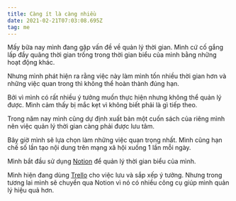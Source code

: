 ```yaml
---
title: Càng ít là càng nhiều
date: 2021-02-21T07:03:08.695Z
tag: me
---
```

Mấy bữa nay mình đang gặp vấn đề về quản lý thời gian. Mình cứ cố gắng lấp đầy quãng thời gian trống trong thời gian biểu của mình bằng những hoạt động khác.

Nhưng mình phát hiện ra rằng việc này làm mình tốn nhiều thời gian hơn và những việc quan trong thì không thể hoàn thành đúng hạn.

Bởi vì mình có rất nhiều ý tưởng muốn thực hiện nhưng không thể quản lý được. Mình cảm thấy bị mắc kẹt vì không biết phải là gì tiếp theo. 

Trong năm nay mình cũng dự định xuất bản một cuốn sách của riêng mình nên việc quản lý thời gian càng phải được lưu tâm. 

Bây giờ mình sẽ lựa chọn làm những việc quan trọng nhất. Mình cũng hạn chế số lần tạo nội dung trên mạng xã hội xuống 1 lần mỗi ngày. 

Mình bắt đầu sử dụng [Notion](https://www.notion.so/) để quản lý thời gian biểu của mình. 

Mình hiện đang dùng [Trello](https://trello.com/b/i0BAWAzu/produce-list) cho việc lưu và sắp xếp ý tưởng. Nhưng trong tương lai mình sẽ chuyển qua Notion vì nó có nhiều công cụ giúp mình quản lý hiệu quả hơn.